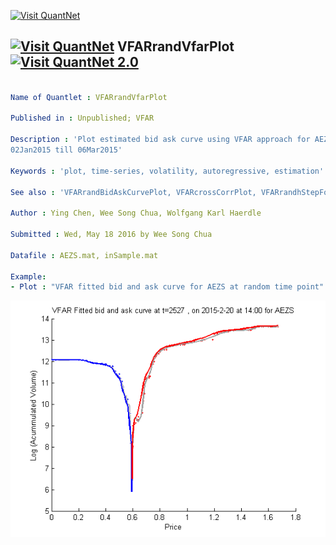 [<img src="https://github.com/QuantLet/Styleguide-and-Validation-procedure/blob/master/pictures/banner.png" alt="Visit QuantNet">](http://quantlet.de/index.php?p=info)

## [<img src="https://github.com/QuantLet/Styleguide-and-Validation-procedure/blob/master/pictures/qloqo.png" alt="Visit QuantNet">](http://quantlet.de/) **VFARrandVfarPlot** [<img src="https://github.com/QuantLet/Styleguide-and-Validation-procedure/blob/master/pictures/QN2.png" width="60" alt="Visit QuantNet 2.0">](http://quantlet.de/d3/ia)

```yaml

Name of Quantlet : VFARrandVfarPlot

Published in : Unpublished; VFAR

Description : 'Plot estimated bid ask curve using VFAR approach for AEZS with LOB data from 
02Jan2015 till 06Mar2015'

Keywords : 'plot, time-series, volatility, autoregressive, estimation'

See also : 'VFARrandBidAskCurvePlot, VFARcrossCorrPlot, VFARrandhStepForecastPlot, VFARqqPlot'

Author : Ying Chen, Wee Song Chua, Wolfgang Karl Haerdle

Submitted : Wed, May 18 2016 by Wee Song Chua

Datafile : AEZS.mat, inSample.mat

Example: 
- Plot : "VFAR fitted bid and ask curve for AEZS at random time point"

```

![Picture1](VFARrandVfarPlot_m.png)
